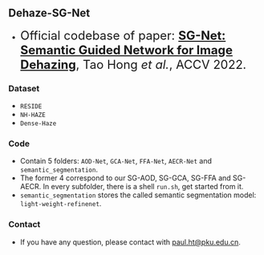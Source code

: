 ## Dehaze-SG-Net
 
- <font size=5>Official codebase of paper: **[SG-Net: Semantic Guided Network for Image Dehazing](https://openaccess.thecvf.com/content/ACCV2022/html/Hong_SG-Net_Semantic_Guided_Network_for_Image_Dehazing_ACCV_2022_paper.html)**, Tao Hong *et al.*, ACCV 2022.</font>

### Dataset
- `RESIDE`
- `NH-HAZE`
- `Dense-Haze`

### Code  
- Contain 5 folders: `AOD-Net`, `GCA-Net`, `FFA-Net`, `AECR-Net` and `semantic_segmentation`. 
- The former 4 correspond to our SG-AOD, SG-GCA, SG-FFA and SG-AECR. In every subfolder, there is a shell `run.sh`, get started from it.
- `semantic_segmentation` stores the called semantic segmentation model: `light-weight-refinenet`.

### Contact
- If you have any question, please contact with paul.ht@pku.edu.cn.